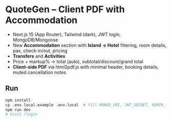 
# QuoteGen – Client PDF with Accommodation

- Next.js 15 (App Router), Tailwind (dark), JWT login, MongoDB/Mongoose
- New **Accommodation** section with **Island → Hotel** filtering, room details, pax, check-in/out, pricing
- **Transfers** and **Activities**
- Price + markup% → total (auto), subtotal/discount/grand total
- **Client-side PDF** via html2pdf.js with minimal header, booking details, muted cancellation notes

## Run
```bash
npm install
cp .env.local.example .env.local  # fill MONGO_URI, JWT_SECRET, ADMIN_*
npm run dev
# Visit /login
```
